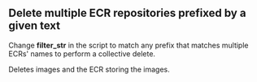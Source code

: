 ## Delete multiple ECR repositories prefixed by a given text

Change **filter_str** in the script to match any prefix that matches multiple ECRs' names to perform a collective delete.

Deletes images and the ECR storing the images.

